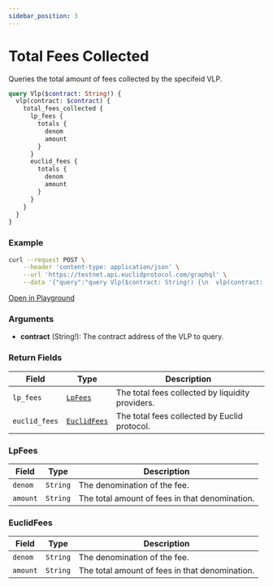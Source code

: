 ```yaml
---
sidebar_position: 3
---
```


# Total Fees Collected

Queries the total amount of fees collected by the specifeid VLP.

```graphql
query Vlp($contract: String!) {
  vlp(contract: $contract) {
    total_fees_collected {
      lp_fees {
        totals {
          denom
          amount
        }
      }
      euclid_fees {
        totals {
          denom
          amount
        }
      }
    }
  }
}
```

### Example

```bash
curl --request POST \
    --header 'content-type: application/json' \
    --url 'https://testnet.api.euclidprotocol.com/graphql' \
    --data '{"query":"query Vlp($contract: String!) {\n  vlp(contract: $contract) {\n    total_fees_collected {\n      lp_fees {\n        totals {\n          denom\n          amount\n        }\n      }\n      euclid_fees {\n        totals {\n          denom\n          amount\n        }\n      }\n    }\n  }\n}","variables":{"contract":"nibi1pys22jem6l222sxhexe7dmggtz8xkmhm49p7z3wjgrcdk3t46hgsle088m"}}'
```

[Open in Playground](https://testnet.api.euclidprotocol.com/?explorerURLState=N4IgJg9gxgrgtgUwHYBcQC4QEcYIE4CeABAGoA2ADgBQAkUEqeAhlCukQMop4CWSA5gEIAlEWAAdJESIA3SlXqMWbInQbdloiVOlEUEFEzIB9AGYIEAZ2P0yZBKwRgxk3bspmLllzrfT9hmTe2n5%2BYMgQcK6hukxwEDCo0aEAvsm6ab66CDBQZDxgnlY%2BMXoGRsHpoeFIkVV%2BcQlJWW6ZqeltRJkpIAA0IDJMvEwARvaWGCAhROIgihqss%2ByzSDwjPACMFASWAEy7AFYIcABsZPu7lgAeABYIVwgA7GBw-PwoAF4AHFcA1nA3OAAFgAnBRHh8AMwAdwO-DwUDAv0hKCBJxu-Es9gADF8vlE%2BpIeikgA)

### Arguments

- **contract** (String!): The contract address of the VLP to query.

### Return Fields

| **Field**                  | **Type**   | **Description**                                             |
|------------------------|--------|---------------------------------------------------------|
| `lp_fees`              | [`LpFees`](#lpfees) | The total fees collected by liquidity providers.         |
| `euclid_fees`          | [`EuclidFees`](#euclidfees) | The total fees collected by Euclid protocol.                      |


### LpFees

| **Field**   | **Type**   | **Description**                       |
|-------------|------------|---------------------------------------|
| `denom`     | `String`   | The denomination of the fee.          |
| `amount`    | `String`   | The total amount of fees in that denomination. |

### EuclidFees

| **Field**   | **Type**   | **Description**                       |
|-------------|------------|---------------------------------------|
| `denom`     | `String`   | The denomination of the fee.          |
| `amount`    | `String`   | The total amount of fees in that denomination. |
